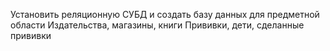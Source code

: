 Установить реляционную СУБД и создать базу данных для предметной области
Издательства, магазины, книги
Прививки, дети, сделанные прививки
